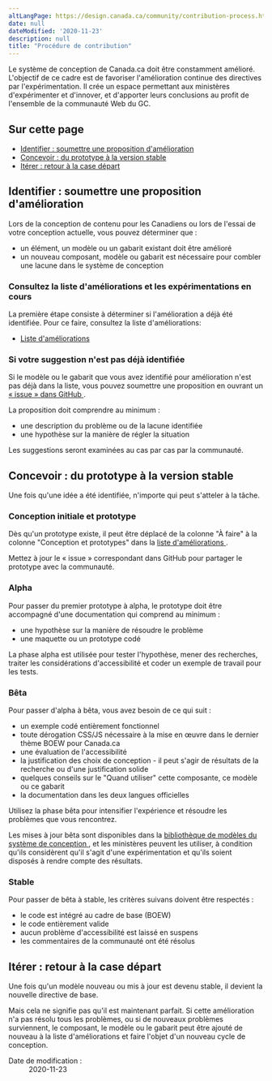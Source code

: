 ```yaml
---
altLangPage: https://design.canada.ca/community/contribution-process.html
date: null
dateModified: '2020-11-23'
description: null
title: "Procédure de contribution"
---
```



<p>
 Le système de conception de Canada.ca doit être constamment amélioré. L'objectif de ce cadre est de favoriser l'amélioration continue des directives par l'expérimentation. Il crée un espace permettant aux ministères d'expérimenter et d'innover, et d'apporter leurs conclusions au profit de l'ensemble de la communauté Web du GC.
</p>

<h2 class="h3">
 Sur cette page
</h2>

<ul>
 <li>
  <a href="#identifier">
   Identifier : soumettre une proposition d'amélioration
  </a>
 </li>
 <li>
  <a href="#concevoir">
   Concevoir : du prototype à la version stable
  </a>
 </li>
 <li>
  <a href="#iterer">
   Itérer : retour à la case départ
  </a>
 </li>
</ul>

<h2 id="identifier">
 Identifier : soumettre une proposition d'amélioration
</h2>

<p>
 Lors de la conception de contenu pour les Canadiens ou lors de l'essai de votre conception actuelle, vous pouvez déterminer que :
</p>

<ul>
 <li>
  un élément, un modèle ou un gabarit existant doit être amélioré
 </li>
 <li>
  un nouveau composant, modèle ou gabarit est nécessaire pour combler une lacune dans le système de conception
 </li>
</ul>

<h3>
 Consultez la liste d'améliorations et les expérimentations en cours
</h3>

<p>
 La première étape consiste à déterminer si l'amélioration a déjà été identifiée. Pour ce faire, consultez la liste d'améliorations:
</p>

<ul>
 <li>
  <a href="https://github.com/canada-ca/design-system-systeme-conception/projects/1">
   Liste d'améliorations
  </a>
 </li>
</ul>

<h3>
 Si votre suggestion n'est pas déjà identifiée
</h3>

<p>
 Si le modèle ou le gabarit que vous avez identifié pour amélioration n'est pas déjà dans la liste, vous pouvez soumettre une proposition en ouvrant un
 <a href="https://github.com/canada-ca/design-system-systeme-conception/issues">
  « issue » dans GitHub
 </a>
 .
</p>

<p>
 La proposition doit comprendre au minimum :
</p>

<ul>
 <li>
  une description du problème ou de la lacune identifiée
 </li>
 <li>
  une hypothèse sur la manière de régler la situation
 </li>
</ul>

<p>
 Les suggestions seront examinées au cas par cas par la communauté.
</p>

<h2 id="concevoir">
 Concevoir : du prototype à la version stable
</h2>

<p>
 Une fois qu'une idée a été identifiée, n'importe qui peut s'atteler à la tâche.
</p>

<h3>
 Conception initiale et prototype
</h3>

<p>
 Dès qu'un prototype existe, il peut être déplacé de la colonne "À faire" à la colonne "Conception et prototypes" dans la
 <a href="https://github.com/canada-ca/design-system-systeme-conception/projects/1">
  liste d'améliorations
 </a>
 .
</p>

<p>
 Mettez à jour le « issue » correspondant dans GitHub pour partager le prototype avec la communauté.
</p>

<h3>
 Alpha
</h3>

<p>
 Pour passer du premier prototype à alpha, le prototype doit être accompagné d'une documentation qui comprend au minimum :
</p>

<ul>
 <li>
  une hypothèse sur la manière de résoudre le problème
 </li>
 <li>
  une maquette ou un prototype codé
 </li>
</ul>

<p>
 La phase alpha est utilisée pour tester l'hypothèse, mener des recherches, traiter les considérations d'accessibilité et coder un exemple de travail pour les tests.
</p>

<h3>
 Bêta
</h3>

<p>
 Pour passer d'alpha à bêta, vous avez besoin de ce qui suit :
</p>

<ul>
 <li>
  un exemple codé entièrement fonctionnel
 </li>
 <li>
  toute dérogation CSS/JS nécessaire à la mise en œuvre dans le dernier thème BOEW pour Canada.ca
 </li>
 <li>
  une évaluation de l'accessibilité
 </li>
 <li>
  la justification des choix de conception - il peut s'agir de résultats de la recherche ou d'une justification solide
 </li>
 <li>
  quelques conseils sur le "Quand utiliser" cette composante, ce modèle ou ce gabarit
 </li>
 <li>
  la documentation dans les deux langues officielles
 </li>
</ul>

<p>
 Utilisez la phase bêta pour intensifier l'expérience et résoudre les problèmes que vous rencontrez.
</p>

<p>
 Les mises à jour bêta sont disponibles dans la
 <a href="https://www.canada.ca/fr/gouvernement/a-propos/systeme-conception/bibliotheque-modeles.html">
  bibliothèque de modèles du système de conception
 </a>
 , et les ministères peuvent les utiliser, à condition qu'ils considèrent qu'il s'agit d'une expérimentation et qu'ils soient disposés à rendre compte des résultats.
</p>

<h3>
 Stable
</h3>

<p>
 Pour passer de bêta à stable, les critères suivans doivent être respectés :
</p>

<ul>
 <li>
  le code est intégré au cadre de base (BOEW)
 </li>
 <li>
  le code entièrement valide
 </li>
 <li>
  aucun problème d'accessibilité est laissé en suspens
 </li>
 <li>
  les commentaires de la communauté ont été résolus
 </li>
</ul>

<h2 id="iterer">
 Itérer : retour à la case départ
</h2>

<p>
 Une fois qu'un modèle nouveau ou mis à jour est devenu stable, il devient la nouvelle directive de base.
</p>

<p>
 Mais cela ne signifie pas qu'il est maintenant parfait. Si cette amélioration n'a pas résolu tous les problèmes, ou si de nouveaux problèmes surviennent, le composant, le modèle ou le gabarit peut être ajouté de nouveau à la liste d'améliorations et faire l'objet d'un nouveau cycle de conception.
</p>



<div class="row pagedetails">
 <div class="datemod col-xs-12 mrgn-tp-lg">
  <dl id="wb-dtmd">
   <dt>
    Date de modification :
   </dt>
   <dd>
    <time property="dateModified">
     2020-11-23
    </time>
   </dd>
  </dl>
 </div>
</div>

